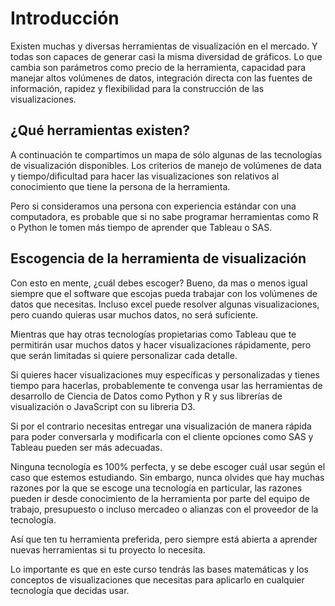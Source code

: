 # Introducción

Existen muchas y diversas herramientas de visualización en el mercado. Y todas
son capaces de generar casi la misma diversidad de gráficos. Lo que cambia son
parámetros como precio de la herramienta, capacidad para manejar altos volúmenes
de datos, integración directa con las fuentes de información, rapidez y
flexibilidad para la construcción de las visualizaciones.

## ¿Qué herramientas existen?

A continuación te compartimos un mapa de sólo algunas de las tecnologías de
visualización disponibles. Los criterios de manejo de volúmenes de data y
tiempo/dificultad para hacer las visualizaciones son relativos al conocimiento
que tiene la persona de la herramienta.

Pero si consideramos una persona con experiencia estándar con una computadora,
es probable que si no sabe programar herramientas como R o Python le tomen más
tiempo de aprender que Tableau o SAS.


## Escogencia de la herramienta de visualización

Con esto en mente, ¿cuál debes escoger? Bueno, da mas o menos igual siempre que
el software que escojas pueda trabajar con los volúmenes de datos que necesitas.
Incluso excel puede resolver algunas visualizaciones, pero cuando quieras usar
muchos datos, no será suficiente.

Mientras que hay otras tecnologías propietarias como Tableau que te permitirán
usar muchos datos y hacer visualizaciones rápidamente, pero que serán limitadas
si quiere personalizar cada detalle.

Si quieres hacer visualizaciones muy específicas y personalizadas y tienes
tiempo para hacerlas, probablemente te convenga usar las herramientas de
desarrollo de Ciencia de Datos como Python y R y sus librerías de visualización
o JavaScript con su libreria D3.

Si por el contrario necesitas entregar una visualización de manera rápida para
poder conversarla y modificarla con el cliente opciones como SAS y Tableau
pueden ser más adecuadas.

Ninguna tecnología es 100% perfecta, y se debe escoger cuál usar según el caso
que estemos estudiando. Sin embargo, nunca olvides que hay muchas razones por la
que se escoge una tecnología en particular, las razones pueden ir desde
conocimiento de la herramienta por parte del equipo de trabajo, presupuesto o
incluso mercadeo o alianzas con el proveedor de la tecnología.

Así que ten tu herramienta preferida, pero siempre está abierta a aprender
nuevas herramientas si tu proyecto lo necesita.

Lo importante es que en este curso tendrás las bases matemáticas y los conceptos
de visualizaciones que necesitas para aplicarlo en cualquier tecnología que
decidas usar.
